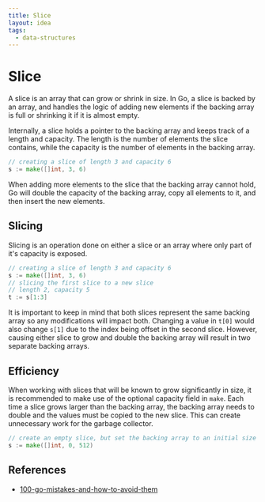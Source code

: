 ```yaml
---
title: Slice
layout: idea
tags:
  - data-structures
---
```


# Slice

A slice is an array that can grow or shrink in size. In Go, a slice is backed by
an array, and handles the logic of adding new elements if the backing array is
full or shrinking it if it is almost empty.

Internally, a slice holds a pointer to the backing array and keeps track of a
length and capacity. The length is the number of elements the slice contains,
while the capacity is the number of elements in the backing array.

```go
// creating a slice of length 3 and capacity 6
s := make([]int, 3, 6)
```

When adding more elements to the slice that the backing array cannot hold, Go
will double the capacity of the backing array, copy all elements to it, and then
insert the new elements.

## Slicing

Slicing is an operation done on either a slice or an array where only part of
it's capacity is exposed.

```go
// creating a slice of length 3 and capacity 6
s := make([]int, 3, 6)
// slicing the first slice to a new slice
// length 2, capacity 5
t := s[1:3]
```

It is important to keep in mind that both slices represent the same backing
array so any modifications will impact both. Changing a value in `t[0]` would
also change `s[1]` due to the index being offset in the second slice. However,
causing either slice to grow and double the backing array will result in two
separate backing arrays.

## Efficiency

When working with slices that will be known to grow significantly in size, it is
recommended to make use of the optional capacity field in `make`. Each time a
slice grows larger than the backing array, the backing array needs to double and
the values must be copied to the new slice. This can create unnecessary work for
the garbage collector.

```go
// create an empty slice, but set the backing array to an initial size of 512
s := make([]int, 0, 512)
```

## References

- [100-go-mistakes-and-how-to-avoid-them](/reference/100-Go-Mistakes-and-How-to-Avoid-Them)
